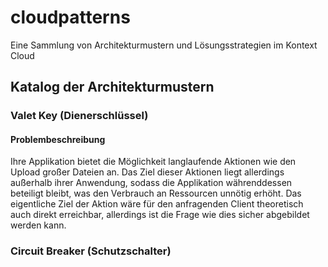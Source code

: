 # cloudpatterns
Eine Sammlung von Architekturmustern und Lösungsstrategien im Kontext Cloud

## Katalog der Architekturmustern

### Valet Key (Dienerschlüssel)
#### Problembeschreibung
Ihre Applikation bietet die Möglichkeit langlaufende Aktionen wie den Upload großer Dateien an. Das Ziel dieser Aktionen liegt allerdings außerhalb ihrer Anwendung, sodass die Applikation währenddessen beteiligt bleibt, was den Verbrauch an Ressourcen unnötig erhöht. Das eigentliche Ziel der Aktion wäre für den anfragenden Client theoretisch auch direkt erreichbar, allerdings ist die Frage wie dies sicher abgebildet werden kann.

### Circuit Breaker	(Schutzschalter)
